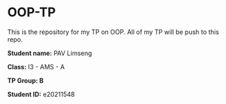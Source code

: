 # OOP-TP
This is the repository for my TP on OOP. All of my TP will be push to this repo.

**Student name:** PAV Limseng

**Class:** I3 - AMS - A

**TP Group: B**

**Student ID:** e20211548
